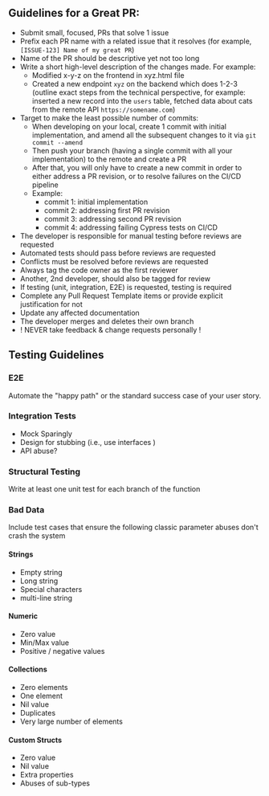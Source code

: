 ## Guidelines for a Great PR:
- Submit small, focused, PRs that solve 1 issue
- Prefix each PR name with a related issue that it resolves (for example, `[ISSUE-123] Name of my great PR`)
- Name of the PR should be descriptive yet not too long
- Write a short high-level description of the changes made. For example:
  - Modified x-y-z on the frontend in xyz.html file
  - Created a new endpoint `xyz` on the backend which does 1-2-3 
  (outline exact steps from the technical perspective, for example: inserted a new record into the `users` table, 
  fetched data about cats from the remote API `https://somename.com`)
- Target to make the least possible number of commits:
  - When developing on your local, create 1 commit with initial implementation, 
  and amend all the subsequent changes to it via `git commit --amend`
  - Then push your branch (having a single commit with all your implementation) to the remote and create a PR
  - After that, you will only have to create a new commit in order to either address a PR revision, 
  or to resolve failures on the CI/CD pipeline
  - Example:
    - commit 1: initial implementation
    - commit 2: addressing first PR revision
    - commit 3: addressing second PR revision
    - commit 4: addressing failing Cypress tests on CI/CD
- The developer is responsible for manual testing before reviews are requested
- Automated tests should pass before reviews are requested
- Conflicts must be resolved before reviews are requested
- Always tag the code owner as the first reviewer
- Another, 2nd developer, should also be tagged for review
- If testing (unit, integration, E2E) is requested, testing is required
- Complete any Pull Request Template items or provide explicit justification for not
- Update any affected documentation
- The developer merges and deletes their own branch
- ! NEVER take feedback & change requests personally !

## Testing Guidelines

### E2E
Automate the "happy path" or the standard success case of your user story.

### Integration Tests
- Mock Sparingly
- Design for stubbing (i.e., use interfaces )
- API abuse?
 
### Structural Testing
Write at least one unit test for each branch of the function

### Bad Data
Include test cases that ensure the following classic parameter abuses don't crash the system

#### Strings
- Empty string
- Long string
- Special characters
- multi-line string
 
#### Numeric
- Zero value
- Min/Max value
- Positive / negative values
 
#### Collections
- Zero elements
- One element
- Nil value
- Duplicates
- Very large number of elements

#### Custom Structs
- Zero value
- Nil value
- Extra properties
- Abuses of sub-types


